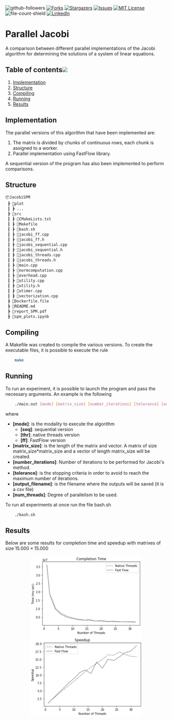<div id="top"></div>

    
![github-followers]
[![Forks][forks-shield]][forks-url]
[![Stargazers][stars-shield]][stars-url]
[![Issues][issues-shield]][issues-url]
[![MIT License][license-shield]][license-url]
![file-count-shield]
[![LinkedIn][linkedin-shield]][linkedin-url]

# Parallel Jacobi

A comparison between different parallel implementations of the Jacobi algorithm for determining the solutions of a system of linear equations.

## Table of contents[![](./docs/img/pin.svg)](#table-of-contents)
1. [Implementation](#implementation)
2. [Structure](#structure)
3. [Compiling](#compiling)
4. [Running](#running)
5. [Results](#results)

## Implementation

The parallel versions of this algorithm that have been implemented are:

1. The matrix is divided by chunks of continuous rows, each chunk is assigned to a worker.
2. Parallel implementation using FastFlow library.

A sequential version of the program has also been implemented to perform comparisons.

## Structure

```
📦JacobiSPM
 ┣ 📂plot
 ┃ ┣ ...
 ┣ 📂src
 ┃ ┣ 📜CMakeLists.txt
 ┃ ┣ 📜Makefile
 ┃ ┣ 📜bash.sh
 ┃ ┣ 📜jacobi_ff.cpp
 ┃ ┣ 📜jacobi_ff.h
 ┃ ┣ 📜jacobi_sequential.cpp
 ┃ ┣ 📜jacobi_sequential.h
 ┃ ┣ 📜jacobi_threads.cpp
 ┃ ┣ 📜jacobi_threads.h
 ┃ ┣ 📜main.cpp
 ┃ ┣ 📜normcomputation.cpp
 ┃ ┣ 📜overhead.cpp
 ┃ ┣ 📜utility.cpp
 ┃ ┣ 📜utility.h
 ┃ ┣ 📜utimer.cpp
 ┃ ┣ 📜vectorization.cpp
 ┣ 📜Dockerfile.file
 ┣ 📜README.md   
 ┣ 📜report_SPM.pdf
 ┣ 📜spm_plots.ipynb 
```

## Compiling

A Makefile was created to compile the various versions. To create the executable files, it is possible to execute the rule

```bash
    make
```

## Running

To run an experiment, it is possible to launch the program and pass the necessary arguments. An example is the following

```bash
    ./main.out [mode] [matrix_size] [number_iterations] [tolerance] [output_filename] [num_threads]
``` 

where
- **[mode]**: is the modality to execute the algorithm 
  - **[seq]**: sequential version
  - **[thr]**: native threads version
  - **[ff]**: FastFlow version
- **[matrix_size]**: is the length of the matrix and vector. A matrix of size matrix_size*matrix_size and a vector of length matrix_size will be created.
- **[number_iterations]**: Number of iterations to be performed for Jacobi's method.
- **[tolerance]**: is the stopping criteria in order to avoid to reach the maximum number of iterations.
- **[output_filename]**: is the filename where the outputs will be saved (it is a csv file)
- **[num_threads]**: Degree of parallelism to be used.

To run all experiments at once run the file bash.sh

```bash
    ./bash.sh
``` 

## Results

Below are some results for completion time and speedup with matrixes of size $15.000 \times 15.000$

<p align="center">
<img src="plot/completiontime_15000size.png" height="250" />
<img src="plot/speedup_100iter_15000size_false.png" height="250" />
</p>


<!-- MARKDOWN LINKS & IMAGES -->
<!-- https://www.markdownguide.org/basic-syntax/#reference-style-links -->
[forks-shield]: https://img.shields.io/github/forks/robbespo00/jacobi-spm
[forks-url]: https://github.com/robbespo00/jacobi-spm/network/members
[stars-shield]: https://img.shields.io/github/stars/robbespo00/jacobi-spm
[stars-url]: https://github.com/robbespo00/jacobi-spm/stargazers
[issues-shield]: https://img.shields.io/github/issues/robbespo00/jacobi-spm
[issues-url]: https://github.com/othneildrew/Best-README-Template/issues
[license-shield]: https://img.shields.io/github/license/robbespo00/jacobi-spm
[license-url]: https://github.com/othneildrew/Best-README-Template/blob/master/LICENSE.txt
[github-followers]: https://img.shields.io/github/followers/robbespo00?style=social
[file-count-shield]: https://img.shields.io/github/directory-file-count/robbespo00/jacobi-spm
[linkedin-shield]: https://img.shields.io/badge/-LinkedIn-black.svg?style=plastic&logo=linkedin&color=blue
[linkedin-url]: https://www.linkedin.com/in/roberto-esposito-964a46176/
